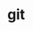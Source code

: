 <!--
 * Author  Vincy.Li
 * Date  2023-07-13 19:48:30
 * LastEditors  Vincy.Li
 * LastEditTime  2023-07-13 20:05:43
 * Description
-->

# git

